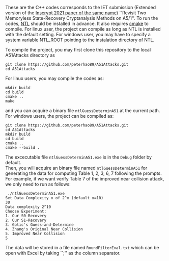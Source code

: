 These are the C++ codes corresponds to the IET submission (Extended version of the [Inscrypt 2021 paper of the same name](https://link.springer.com/chapter/10.1007/978-3-030-88323-2_10)) ``Revisit Two Memoryless State-Recovery Cryptanalysis Methods on A5/1''.
To run the codes, [NTL](https://libntl.org/) should be installed in advance. 
It also requires [cmake](https://cmake.org/) to compile. 
For linux user, the project can compile as long as NTL is installed with the default setting. 
For windows user, you may have to specify a system variable NTL_ROOT pointing to the instalation directory of NTL. 




To compile the project, you may first clone this repository to the local A51Attacks directory as 
```
git clone https://github.com/peterhao89/A51Attacks.git
cd A51Attacks
```
For linux users, you may compile the codes as:
```
mkdir build
cd build
cmake ..
make
```
and you can acquire a binary file ``ntlGuessDeterminA51`` at the current path. 
For windows users, the project can be compiled as:
```
git clone https://github.com/peterhao89/A51Attacks.git
cd A51Attacks
mkdir build
cd build
cmake ..
cmake --build .
```
The excecutable file ``ntlGuessDeterminA51.exe`` is in the ``Debug`` folder by default.  
Then, you will acquire an binary file named ``ntlGuessDeterminA51`` for generating the data for computing Table 1, 2, 3, 6, 7 following the prompts.  
For example, if we want verify Table 7 of the improved near collision attack, we only need to run as follows: 
```
 ./ntlGuessDeterminA51.exe
Set Data Complexity x of 2^x (default x=10)
30
Data complexity 2^10
Choose Experiment:
1. Our S0-Recovery
2. Our S1-Recovery
3. Golic's Guess-and-Determine
4. Zhang's Original Near Collision
5. Improved Near Collision
5
```
The data will be stored in a file named ``RoundFilterEval.txt`` which can be open with Excel by taking ``;'' as the column separator. 
